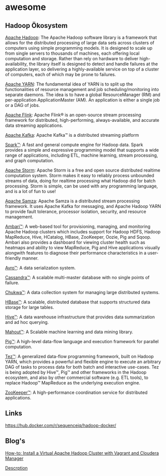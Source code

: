 # awesome

## Hadoop Ökosystem

[Apache Hadoop](http://hadoop.apache.org/): The Apache Hadoop software library is a framework that allows for the distributed processing of large data sets across clusters of computers using simple programming models. It is designed to scale up from single servers to thousands of machines, each offering local computation and storage. Rather than rely on hardware to deliver high-availability, the library itself is designed to detect and handle failures at the application layer, so delivering a highly-available service on top of a cluster of computers, each of which may be prone to failures.

[Apache YARN](http://hadoop.apache.org/docs/current/hadoop-yarn/hadoop-yarn-site/YARN.html): The fundamental idea of YARN is to split up the functionalities of resource management and job scheduling/monitoring into separate daemons. The idea is to have a global ResourceManager (RM) and per-application ApplicationMaster (AM). An application is either a single job or a DAG of jobs.

[Apache Flink](https://flink.apache.org/): Apache Flink® is an open-source stream processing framework for distributed, high-performing, always-available, and accurate data streaming applications.

[Apache Kafka](http://kafka.apache.org/): Apache Kafka™ is a distributed streaming platform

[Spark™](https://spark.apache.org/): A fast and general compute engine for Hadoop data. Spark provides a simple and expressive programming model that supports a wide range of applications, including ETL, machine learning, stream processing, and graph computation.

[Apache Storm](http://storm.apache.org/): Apache Storm is a free and open source distributed realtime computation system. Storm makes it easy to reliably process unbounded streams of data, doing for realtime processing what Hadoop did for batch processing. Storm is simple, can be used with any programming language, and is a lot of fun to use!

[Apache Samza](http://samza.apache.org/): Apache Samza is a distributed stream processing framework. It uses Apache Kafka for messaging, and Apache Hadoop YARN to provide fault tolerance, processor isolation, security, and resource management.


[Ambari™](http://incubator.apache.org/ambari/): A web-based tool for provisioning, managing, and monitoring Apache Hadoop clusters which includes support for Hadoop HDFS, Hadoop MapReduce, Hive, HCatalog, HBase, ZooKeeper, Oozie, Pig and Sqoop. Ambari also provides a dashboard for viewing cluster health such as heatmaps and ability to view MapReduce, Pig and Hive applications visually alongwith features to diagnose their performance characteristics in a user-friendly manner.

[Avro™](http://avro.apache.org/): A data serialization system.

[Cassandra™](http://cassandra.apache.org/): A scalable multi-master database with no single points of failure.

[Chukwa™](http://incubator.apache.org/chukwa/): A data collection system for managing large distributed systems.

[HBase™]():  A scalable, distributed database that supports structured data storage for large tables.

[Hive™](): A data warehouse infrastructure that provides data summarization and ad hoc querying.

[Mahout™](): A Scalable machine learning and data mining library.

[Pig™](): A high-level data-flow language and execution framework for parallel computation.

[Tez™](): A generalized data-flow programming framework, built on Hadoop YARN, which provides a powerful and flexible engine to execute an arbitrary DAG of tasks to process data for both batch and interactive use-cases. Tez is being adopted by Hive™, Pig™ and other frameworks in the Hadoop ecosystem, and also by other commercial software (e.g. ETL tools), to replace Hadoop™ MapReduce as the underlying execution engine.

[ZooKeeper™](): A high-performance coordination service for distributed applications.

## Links
https://hub.docker.com/r/sequenceiq/hadoop-docker/


## Blog's
[How-to: Install a Virtual Apache Hadoop Cluster with Vagrant and Cloudera Manager](https://blog.cloudera.com/blog/2014/06/how-to-install-a-virtual-apache-hadoop-cluster-with-vagrant-and-cloudera-manager/)

[Descrption](link)
